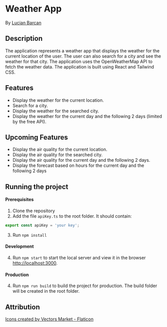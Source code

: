 # Weather App

By [Lucian Barcan](https://www.lucianbarcan.com)

## Description

The application represents a weather app that displays the weather for the current location of the user.
The user can also search for a city and see the weather for that city. The application uses the OpenWeatherMap API to
fetch the weather data. The application is built using React and Tailwind CSS.

## Features

- Display the weather for the current location.
- Search for a city.
- Display the weather for the searched city.
- Display the weather for the current day and the following 2 days (limited by the free API).

## Upcoming Features

- Display the air quality for the current location.
- Display the air quality for the searched city.
- Display the air quality for the current day and the following 2 days.
- Display the forecast based on hours for the current day and the following 2 days

## Running the project

#### Prerequisites

1. Clone the repository
2. Add the file `apiKey.ts` to the root folder. It should contain:

```typescript
export const apiKey = 'your key';
```

3. Run `npm install`

#### Development

4. Run `npm start` to start the local server and view it in the browser [http://localhost:3000](http://localhost:3000).

#### Production

4. Run `npm run build` to build the project for production. The build folder will be created in the root folder.

## Attribution

<a href="https://www.flaticon.com/" title="icons">Icons created by Vectors Market - Flaticon</a>